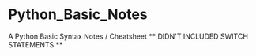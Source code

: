 # Python_Basic_Notes
A Python Basic Syntax Notes / Cheatsheet 
** DIDN'T INCLUDED SWITCH STATEMENTS **
